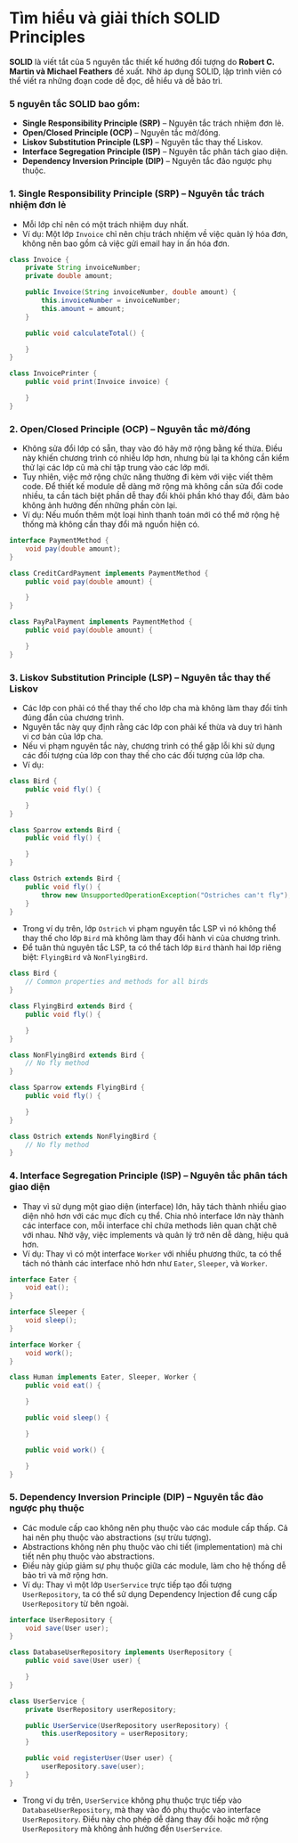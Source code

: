 # Tìm hiểu và giải thích SOLID Principles

**SOLID** là viết tắt của 5 nguyên tắc thiết kế hướng đối tượng do **Robert C. Martin và Michael Feathers** đề xuất. Nhờ
áp dụng SOLID, lập trình viên có thể viết ra những đoạn code dễ đọc, dễ hiểu và dễ bảo trì.

### 5 nguyên tắc SOLID bao gồm:

- **Single Responsibility Principle (SRP)**  – Nguyên tắc trách nhiệm đơn lẻ.
- **Open/Closed Principle (OCP)** – Nguyên tắc mở/đóng.
- **Liskov Substitution Principle (LSP)** – Nguyên tắc thay thế Liskov.
- **Interface Segregation Principle (ISP)** – Nguyên tắc phân tách giao diện.
- **Dependency Inversion Principle (DIP)** – Nguyên tắc đảo ngược phụ thuộc.

### 1. Single Responsibility Principle (SRP) – Nguyên tắc trách nhiệm đơn lẻ

- Mỗi lớp chỉ nên có một trách nhiệm duy nhất.
- Ví dụ: Một lớp `Invoice` chỉ nên chịu trách nhiệm về việc quản lý hóa đơn, không nên bao gồm cả việc gửi email hay in
  ấn hóa đơn.

```java
class Invoice {
    private String invoiceNumber;
    private double amount;

    public Invoice(String invoiceNumber, double amount) {
        this.invoiceNumber = invoiceNumber;
        this.amount = amount;
    }

    public void calculateTotal() {

    }
}

class InvoicePrinter {
    public void print(Invoice invoice) {

    }
}
```

### 2. Open/Closed Principle (OCP) – Nguyên tắc mở/đóng

- Không sửa đổi lớp có sẵn, thay vào đó hãy mở rộng bằng kế thừa. Điều này khiến chương trình có nhiều lớp hơn, nhưng bù
  lại ta không cần kiểm thử lại các lớp cũ mà chỉ tập trung vào các lớp mới.
- Tuy nhiên, việc mở rộng chức năng thường đi kèm với việc viết thêm code. Để thiết kế module dễ dàng mở rộng mà không
  cần sửa đổi code nhiều, ta cần tách biệt phần dễ thay đổi khỏi phần khó thay đổi, đảm bảo không ảnh hưởng đến những
  phần còn lại.
- Ví dụ: Nếu muốn thêm một loại hình thanh toán mới có thể mở rộng hệ thống mà không cần thay đổi mã nguồn hiện có.

```java
interface PaymentMethod {
    void pay(double amount);
}

class CreditCardPayment implements PaymentMethod {
    public void pay(double amount) {

    }
}

class PayPalPayment implements PaymentMethod {
    public void pay(double amount) {

    }
}
```

### 3. Liskov Substitution Principle (LSP) – Nguyên tắc thay thế Liskov

- Các lớp con phải có thể thay thế cho lớp cha mà không làm thay đổi tính đúng đắn của chương trình.
- Nguyên tắc này quy định rằng các lớp con phải kế thừa và duy trì hành vi cơ bản của lớp cha.
- Nếu vi phạm nguyên tắc này, chương trình có thể gặp lỗi khi sử dụng các đối tượng của lớp con thay thế cho các đối
  tượng của lớp cha.
- Ví dụ:

```java
class Bird {
    public void fly() {

    }
}

class Sparrow extends Bird {
    public void fly() {

    }
}

class Ostrich extends Bird {
    public void fly() {
        throw new UnsupportedOperationException("Ostriches can't fly");
    }
}
```

- Trong ví dụ trên, lớp `Ostrich` vi phạm nguyên tắc LSP vì nó không thể thay thế cho lớp `Bird` mà không làm thay đổi
  hành vi của chương trình.
- Để tuân thủ nguyên tắc LSP, ta có thể tách lớp `Bird` thành hai lớp riêng biệt: `FlyingBird` và `NonFlyingBird`.

```java
class Bird {
    // Common properties and methods for all birds
}

class FlyingBird extends Bird {
    public void fly() {

    }
}

class NonFlyingBird extends Bird {
    // No fly method
}

class Sparrow extends FlyingBird {
    public void fly() {

    }
}

class Ostrich extends NonFlyingBird {
    // No fly method
}
```

### 4. Interface Segregation Principle (ISP) – Nguyên tắc phân tách giao diện

- Thay vì sử dụng một giao diện (interface) lớn, hãy tách thành nhiều giao diện nhỏ hơn với các mục đích cụ thể. Chia
  nhỏ interface lớn này thành các interface con, mỗi interface chỉ chứa methods liên quan chặt chẽ với nhau. Nhờ vậy,
  việc implements và quản lý trở nên dễ dàng, hiệu quả hơn.
- Ví dụ: Thay vì có một interface `Worker` với nhiều phương thức, ta có thể tách nó thành các interface nhỏ hơn
  như `Eater`, `Sleeper`, và `Worker`.

```java
interface Eater {
    void eat();
}

interface Sleeper {
    void sleep();
}

interface Worker {
    void work();
}

class Human implements Eater, Sleeper, Worker {
    public void eat() {

    }

    public void sleep() {

    }

    public void work() {

    }
}
```

### 5. Dependency Inversion Principle (DIP) – Nguyên tắc đảo ngược phụ thuộc

- Các module cấp cao không nên phụ thuộc vào các module cấp thấp. Cả hai nên phụ thuộc vào abstractions (sự trừu tượng).
- Abstractions không nên phụ thuộc vào chi tiết (implementation) mà chi tiết nên phụ thuộc vào abstractions.
- Điều này giúp giảm sự phụ thuộc giữa các module, làm cho hệ thống dễ bảo trì và mở rộng hơn.
- Ví dụ: Thay vì một lớp `UserService` trực tiếp tạo đối tượng `UserRepository`, ta có thể sử dụng Dependency Injection
  để cung cấp `UserRepository` từ bên ngoài.

```java
interface UserRepository {
    void save(User user);
}

class DatabaseUserRepository implements UserRepository {
    public void save(User user) {

    }
}

class UserService {
    private UserRepository userRepository;

    public UserService(UserRepository userRepository) {
        this.userRepository = userRepository;
    }

    public void registerUser(User user) {
        userRepository.save(user);
    }
}
```

- Trong ví dụ trên, `UserService` không phụ thuộc trực tiếp vào `DatabaseUserRepository`, mà thay vào đó phụ thuộc vào
  interface `UserRepository`. Điều này cho phép dễ dàng thay đổi hoặc mở rộng `UserRepository` mà không ảnh hưởng đến
  `UserService`.